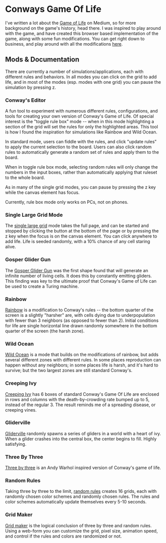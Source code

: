 # Conways Game Of Life

I've written a lot about the [Game of Life](https://medium.com/@TebbaVonMathenstien/simple-rules-emergent-beauty-and-life-artificial-and-otherwise-208642d6d81c) on Medium, so for more background on the game's history, head there. I was inspired to play around with the game, and have created this browser based implementation of the game, along with some fun modifications. You can get right down to business, and play around with all the modifications [here](https://tebs-game-of-life.com).

## Mods & Documentation

There are currently a number of simulations/applications, each with different rules and behaviors. In all modes you can click on the grid to add life, and in most of the modes (esp. modes with one grid) you can pause the simulation by pressing z.

### Conway's Editor

A fun tool to experiment with numerous different rules, configurations, and tools for creating your own version of Conway's Game of Life. Of special interest is the "toggle rule box" mode -- when in this mode highlighting a section of the grid will set the rules for only the highlighted areas. This tool is how I found the inspiration for simulations like Rainbow and Wild Ocean.

In standard mode, users can fiddle with the rules, and click "update rules" to apply the current selection to the board. Users can also click random rules to automatically generate a random set of rules and apply them to the board.

When in toggle rule box mode, selecting random rules will only change the numbers in the input boxes, rather than automatically applying that ruleset to the whole board.

As in many of the single grid modes, you can pause by pressing the z key while the canvas element has focus.

Currently, rule box mode only works on PCs, not on phones.

### Single Large Grid Mode

The [single large grid](https://tebs-game-of-life.com/single-large/single-large.html) mode takes the full page, and can be started and stopped by clicking the button at the bottom of the page or by pressing the z key when the focus is on the canvas element. You can click anywhere to add life. Life is seeded randomly, with a 10% chance of any cell staring alive.

### Gosper Glider Gun

The [Gosper Glider Gun](https://tebs-game-of-life.com/single-large/single-large.html) was the first shape found that will generate an infinite number of living cells. It does this by constantly emitting gliders. This finding was key to the ultimate proof that Conway's Game of Life can be used to create a Turing machine.

### Rainbow

[Rainbow](https://tebs-game-of-life.com/rainbow/rainbow.html) is a modification to Conway's rules -- the bottom quarter of the screen is a slightly "harsher" are, with cells dying due to underpopulation with fewer than 3 neighbors (as opposed to fewer than 2). Initial conditions for life are single horizontal line drawn randomly somewhere in the bottom quarter of the screen (the harsh zone).

### Wild Ocean

[Wild Ocean](https://tebs-game-of-life.com/wild-ocean/wild-ocean.html) is a mode that builds on the modifications of rainbow, but adds several different zones with different rules. In some places reproduction can happen without any neighbors; in some places life is harsh, and it's hard to survive; but the two largest zones are still standard Conway's.

### Creeping Ivy

[Creeping Ivy](https://tebs-game-of-life.com/creeping-ivy/creeping-ivy.html) has 6 boxes of standard Conway's Game Of Life are enclosed in rows and columns with the death-by-crowding rate bumped up to 5, instead of the regular 3. The result reminds me of a spreading disease, or creeping vines.

### Gliderville

[Gliderville](https://tebs-game-of-life.com/gliderville/gliderville.html) randomly spawns a series of gliders in a world with a heart of ivy. When a glider crashes into the central box, the center begins to fill. Highly satisfying.

### Three By Three

[Three by three](https://tebs-game-of-life.com/three-by-three/three-by-three.html) is an Andy Warhol inspired version of Conway's game of life.

### Random Rules

Taking three by three to the limit, [random rules](https://tebs-game-of-life.com/random-rules/random-rules.html) creates 16 grids, each with randomly chosen color schemes and randomly chosen rules. The rules and color schemes automatically update themselves every 5-10 seconds.

### Grid Maker

[Grid maker](https://tebs-game-of-life.com/grid-maker/grid-maker-form.html) is the logical conclusion of three by three and random rules. Using a web-form you can customize the grid, pixel size, animation speed, and control if the rules and colors are randomized or not.
